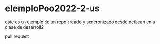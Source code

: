 # elemploPoo2022-2-us
este es un ejemplo de un repo creado y soncronizado desde netbean enla clase de desarroll2

pull request

